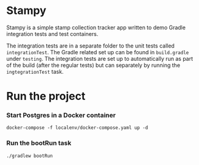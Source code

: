 # Stampy

Stampy is a simple stamp collection tracker app written to demo Gradle integration tests and test containers.

The integration tests are in a separate folder to the unit tests called `integrationTest`. The Gradle related set up can be found in `build.gradle` under `testing`. The integration tests are set up to automatically run as part of the build (after the regular tests) but can separately by running the `ingtegrationTest` task.

# Run the project

### Start Postgres in a Docker container

```
docker-compose -f localenv/docker-compose.yaml up -d
```

### Run the bootRun task

```
./gradlew bootRun
```